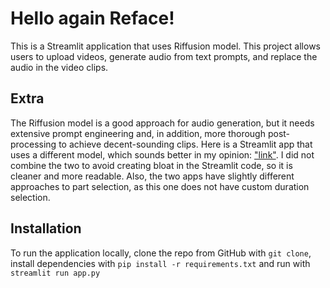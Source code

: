 # Hello again Reface!

This is a Streamlit application that uses Riffusion model. This project allows users to upload videos, generate audio from text prompts, and replace the audio in the video clips.

## Extra

The Riffusion model is a good approach for audio generation, but it needs extensive prompt engineering and, in addition, more thorough post-processing to achieve decent-sounding clips. Here is a Streamlit app that uses a different model, which sounds better in my opinion: ["link"](https://github.com/AntonKolomiiets/A_Kolomiiets_StableAudio). I did not combine the two to avoid creating bloat in the Streamlit code, so it is cleaner and more readable. Also, the two apps have slightly different approaches to part selection, as this one does not have custom duration selection.

## Installation

To run the application locally, clone the repo from GitHub with `git clone`, install dependencies with `pip install -r requirements.txt` and run with `streamlit run app.py`
